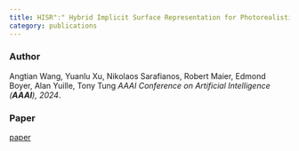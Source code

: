 ```yaml
---
title: HISR":" Hybrid Implicit Surface Representation for Photorealistic 3D Human Reconstruction
category: publications
---
```


### Author
Angtian Wang, Yuanlu Xu, Nikolaos Sarafianos, Robert Maier, Edmond Boyer, Alan Yuille, Tony Tung
*AAAI Conference on Artificial Intelligence (**AAAI**), 2024*.

### Paper
[paper](https://arxiv.org/pdf/2312.17192.pdf)
